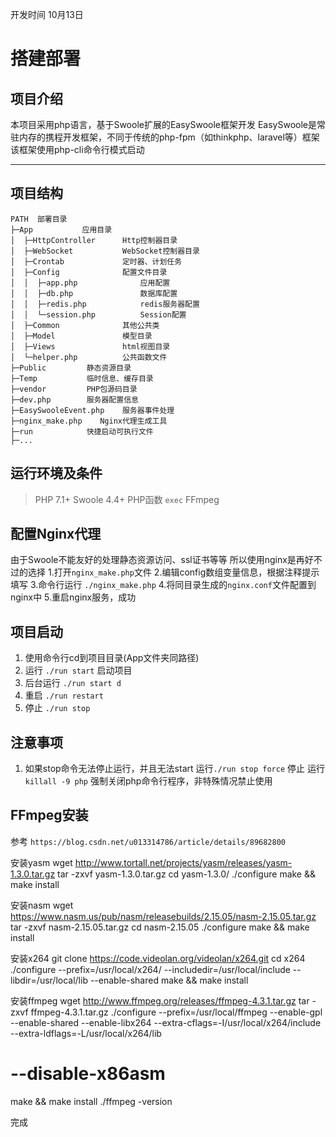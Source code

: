 
开发时间 10月13日
# 搭建部署

## 项目介绍
本项目采用php语言，基于Swoole扩展的EasySwoole框架开发
EasySwoole是常驻内存的携程开发框架，不同于传统的php-fpm（如thinkphp、laravel等）框架
该框架使用php-cli命令行模式启动

---

## 项目结构
```
PATH  部署目录
├─App           应用目录
│  ├─HttpController      Http控制器目录
│  ├─WebSocket           WebSocket控制器目录
│  ├─Crontab             定时器、计划任务
│  ├─Config              配置文件目录
│  │  ├─app.php              应用配置
│  │  ├─db.php               数据库配置
│  │  ├─redis.php            redis服务器配置
│  │  └─session.php          Session配置
│  ├─Common              其他公共类
│  ├─Model               模型目录
│  ├─Views               html视图目录
│  └─helper.php          公共函数文件
├─Public         静态资源目录
├─Temp           临时信息、缓存目录
├─vendor         PHP包源码目录
├─dev.php        服务器配置信息
├─EasySwooleEvent.php    服务器事件处理
├─nginx_make.php    Nginx代理生成工具
├─run            快捷启动可执行文件
├─...

```

## 运行环境及条件
> PHP 7.1+
> Swoole 4.4+
> PHP函数 `exec`
> FFmpeg


## 配置Nginx代理
由于Swoole不能友好的处理静态资源访问、ssl证书等等
所以使用nginx是再好不过的选择
1.打开`nginx_make.php`文件
2.编辑config数组变量信息，根据注释提示填写
3.命令行运行 `./nginx_make.php`
4.将同目录生成的`nginx.conf`文件配置到nginx中
5.重启nginx服务，成功

## 项目启动

1. 使用命令行cd到项目目录(App文件夹同路径)
2. 运行 `./run start` 启动项目
3. 后台运行 `./run start d`
4. 重启 `./run restart`
5. 停止 `./run stop`

## 注意事项
1. 如果stop命令无法停止运行，并且无法start
    运行`./run stop force` 停止
    运行`killall -9 php` 强制关闭php命令行程序，非特殊情况禁止使用


## FFmpeg安装
参考 `https://blog.csdn.net/u013314786/article/details/89682800`


安装yasm
wget http://www.tortall.net/projects/yasm/releases/yasm-1.3.0.tar.gz
tar -zxvf yasm-1.3.0.tar.gz
cd yasm-1.3.0/
./configure
make && make install

安装nasm
wget https://www.nasm.us/pub/nasm/releasebuilds/2.15.05/nasm-2.15.05.tar.gz
tar -zxvf nasm-2.15.05.tar.gz
cd nasm-2.15.05
./configure
make && make install

安装x264
git clone https://code.videolan.org/videolan/x264.git
cd x264
./configure --prefix=/usr/local/x264/ --includedir=/usr/local/include --libdir=/usr/local/lib --enable-shared
make && make install


安装ffmpeg
wget http://www.ffmpeg.org/releases/ffmpeg-4.3.1.tar.gz
tar -zxvf ffmpeg-4.3.1.tar.gz
./configure --prefix=/usr/local/ffmpeg --enable-gpl --enable-shared --enable-libx264
 --extra-cflags=-I/usr/local/x264/include --extra-ldflags=-L/usr/local/x264/lib
# --disable-x86asm
make && make install
./ffmpeg -version

完成
